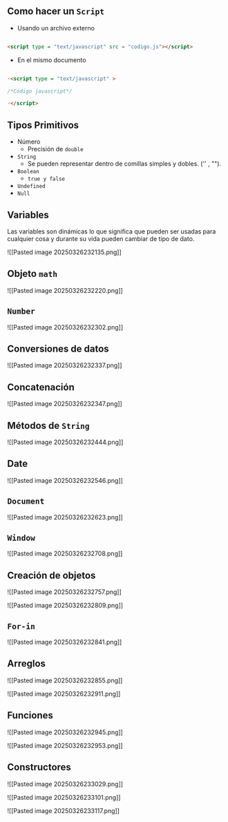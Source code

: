 
## Como hacer un `Script`

* Usando un archivo externo

```HTML

<script type = "text/javascript" src = "codigo.js"></script>

```


- En el mismo documento

```HTML

◦<script type = "text/javascript" >

/*Código javascript*/

◦</script>

```


## Tipos Primitivos

- Número
	- Precisión de `double`
- `String`
	- Se pueden representar dentro de comillas simples y dobles. ('' , "").
- `Boolean`
	- `true y false`
- `Undefined`
- `Null`


## Variables


Las variables son dinámicas lo que significa que pueden ser usadas para cualquier cosa y durante su vida pueden cambiar de tipo de dato.


![[Pasted image 20250326232135.png]]

## Objeto `math`

![[Pasted image 20250326232220.png]]


## `Number`

![[Pasted image 20250326232302.png]]

## Conversiones de datos

![[Pasted image 20250326232337.png]]


## Concatenación

![[Pasted image 20250326232347.png]]


## Métodos de `String`

![[Pasted image 20250326232444.png]]


## Date

![[Pasted image 20250326232546.png]]

## `Document`

![[Pasted image 20250326232623.png]]

## `Window`

![[Pasted image 20250326232708.png]]

## Creación de objetos

![[Pasted image 20250326232757.png]]

![[Pasted image 20250326232809.png]]
## `For-in`

![[Pasted image 20250326232841.png]]

## Arreglos

![[Pasted image 20250326232855.png]]


![[Pasted image 20250326232911.png]]

## Funciones

![[Pasted image 20250326232945.png]]


![[Pasted image 20250326232953.png]]


## Constructores

![[Pasted image 20250326233029.png]]

![[Pasted image 20250326233101.png]]


![[Pasted image 20250326233117.png]]